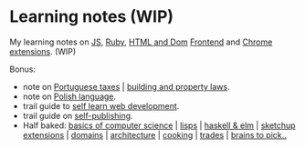 # Learning notes (WIP)

My learning notes on [JS](on-native-methods-tricks-quirks.js), [Ruby](on-native-methods-tricks-quirks.rb), [HTML and Dom](on-js-dom-html-css.html) [Frontend](on-js-frontend-frameworks.js) and [Chrome extensions](on-extensions-chrome.js). (WIP)

Bonus:

- note on [Portuguese taxes](on-portuguese-tax-system.md) | [building and property laws](on-portuguese-building-property-laws.md).
- note on [Polish language](on-polish-language.yaml).
- trail guide to [self learn web development](trail-guide-web-development.md).
- trail guide on [self-publishing](trail-guide-self-publishing.md).
- Half baked: [basics of computer science](on-computer-science-for-noobs.md) | [lisps](on-lisps.md) | [haskell & elm](on-haskell-elm.md) | [sketchup extensions](on-extensions-sketchup.md) | [domains](on-domains.md) | [architecture](on-architecture.md) | [cooking](on-cooking.md) | [trades](on-trades.md) | [brains to pick..](on-brains-to-pick.md)